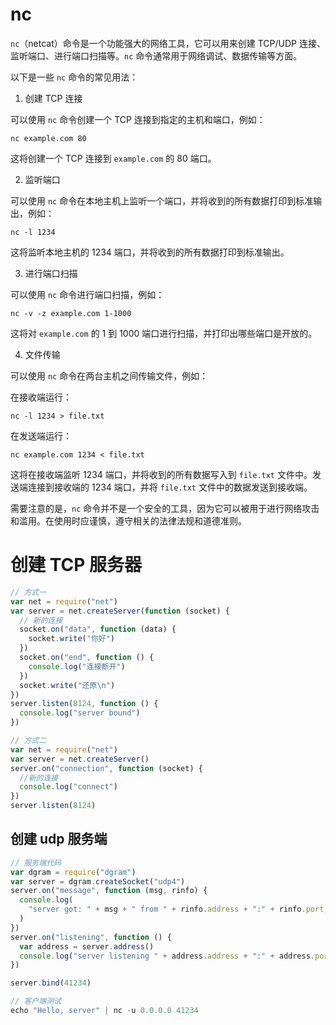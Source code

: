 # nc

`nc`（netcat）命令是一个功能强大的网络工具，它可以用来创建 TCP/UDP 连接、监听端口、进行端口扫描等。`nc` 命令通常用于网络调试、数据传输等方面。

以下是一些 `nc` 命令的常见用法：

1. 创建 TCP 连接

可以使用 `nc` 命令创建一个 TCP 连接到指定的主机和端口，例如：

```
nc example.com 80
```

这将创建一个 TCP 连接到 `example.com` 的 80 端口。

2. 监听端口

可以使用 `nc` 命令在本地主机上监听一个端口，并将收到的所有数据打印到标准输出，例如：

```
nc -l 1234
```

这将监听本地主机的 1234 端口，并将收到的所有数据打印到标准输出。

3. 进行端口扫描

可以使用 `nc` 命令进行端口扫描，例如：

```
nc -v -z example.com 1-1000
```

这将对 `example.com` 的 1 到 1000 端口进行扫描，并打印出哪些端口是开放的。

4. 文件传输

可以使用 `nc` 命令在两台主机之间传输文件，例如：

在接收端运行：

```
nc -l 1234 > file.txt
```

在发送端运行：

```
nc example.com 1234 < file.txt
```

这将在接收端监听 1234 端口，并将收到的所有数据写入到 `file.txt` 文件中。发送端连接到接收端的 1234 端口，并将 `file.txt` 文件中的数据发送到接收端。

需要注意的是，`nc` 命令并不是一个安全的工具，因为它可以被用于进行网络攻击和滥用。在使用时应谨慎，遵守相关的法律法规和道德准则。

# 创建 TCP 服务器

```js
// 方式一
var net = require("net")
var server = net.createServer(function (socket) {
  // 新的连接
  socket.on("data", function (data) {
    socket.write("你好")
  })
  socket.on("end", function () {
    console.log("连接断开")
  })
  socket.write("还原\n")
})
server.listen(8124, function () {
  console.log("server bound")
})

// 方式二
var net = require("net")
var server = net.createServer()
server.on("connection", function (socket) {
  //新的连接
  console.log("connect")
})
server.listen(8124)
```

## 创建 udp 服务端

```js
// 服务端代码
var dgram = require("dgram")
var server = dgram.createSocket("udp4")
server.on("message", function (msg, rinfo) {
  console.log(
    "server got: " + msg + " from " + rinfo.address + ":" + rinfo.port,
  )
})
server.on("listening", function () {
  var address = server.address()
  console.log("server listening " + address.address + ":" + address.port)
})

server.bind(41234)

// 客户端测试
echo "Hello, server" | nc -u 0.0.0.0 41234
```

